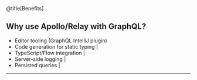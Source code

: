 @title[Benefits]

## Why use Apollo/Relay with GraphQL?

- Editor tooling (GraphQL IntelliJ plugin)
- Code generation for static typing |
- TypeScript/Flow integration |
- Server-side logging  |
- Persisted queries |

---